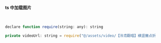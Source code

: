 #### ts 中加载图片

~~~js

  
declare function require(string: any): string

private videoUrl: string = require("@/assets/video/【泠鸢翻唱】横竖撇点折 - 泠鸢yousa.mp3")

~~~
